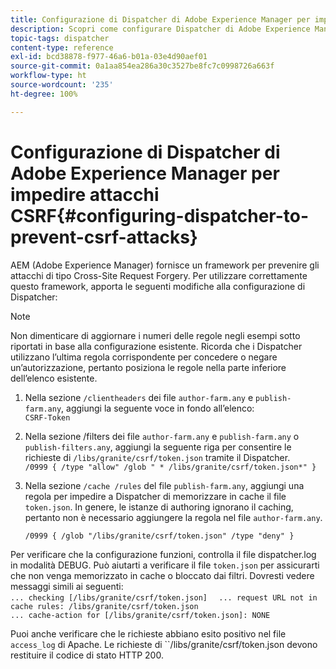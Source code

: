 ```yaml
---
title: Configurazione di Dispatcher di Adobe Experience Manager per impedire attacchi CSRF
description: Scopri come configurare Dispatcher di Adobe Experience Manager per impedire attacchi Cross-Site Request Forgery.
topic-tags: dispatcher
content-type: reference
exl-id: bcd38878-f977-46a6-b01a-03e4d90aef01
source-git-commit: 0a1aa854ea286a30c3527be8fc7c0998726a663f
workflow-type: ht
source-wordcount: '235'
ht-degree: 100%

---
```


# Configurazione di Dispatcher di Adobe Experience Manager per impedire attacchi CSRF{#configuring-dispatcher-to-prevent-csrf-attacks}

AEM (Adobe Experience Manager) fornisce un framework per prevenire gli attacchi di tipo Cross-Site Request Forgery. Per utilizzare correttamente questo framework, apporta le seguenti modifiche alla configurazione di Dispatcher:

>[!NOTE]
>
>Non dimenticare di aggiornare i numeri delle regole negli esempi sotto riportati in base alla configurazione esistente. Ricorda che i Dispatcher utilizzano l’ultima regola corrispondente per concedere o negare un’autorizzazione, pertanto posiziona le regole nella parte inferiore dell’elenco esistente.

1. Nella sezione `/clientheaders` dei file `author-farm.any` e `publish-farm.any`, aggiungi la seguente voce in fondo all’elenco:\
   `CSRF-Token`
1. Nella sezione /filters dei file `author-farm.any` e `publish-farm.any` o `publish-filters.any`, aggiungi la seguente riga per consentire le richieste di `/libs/granite/csrf/token.json` tramite il Dispatcher.\
   `/0999 { /type "allow" /glob " * /libs/granite/csrf/token.json*" }`

1. Nella sezione `/cache /rules` del file `publish-farm.any`, aggiungi una regola per impedire a Dispatcher di memorizzare in cache il file `token.json`. In genere, le istanze di authoring ignorano il caching, pertanto non è necessario aggiungere la regola nel file `author-farm.any`.

   `/0999 { /glob "/libs/granite/csrf/token.json" /type "deny" }`

Per verificare che la configurazione funzioni, controlla il file dispatcher.log in modalità DEBUG. Può aiutarti a verificare il file `token.json` per assicurarti che non venga memorizzato in cache o bloccato dai filtri. Dovresti vedere messaggi simili ai seguenti:\
`... checking [/libs/granite/csrf/token.json]  `
`... request URL not in cache rules: /libs/granite/csrf/token.json`\
`... cache-action for [/libs/granite/csrf/token.json]: NONE`

Puoi anche verificare che le richieste abbiano esito positivo nel file `access_log` di Apache. Le richieste di ``/libs/granite/csrf/token.json devono restituire il codice di stato HTTP 200.
